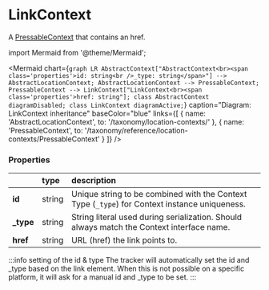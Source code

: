 # LinkContext

A [PressableContext](/taxonomy/reference/location-contexts/PressableContext) that contains an href.

import Mermaid from '@theme/Mermaid';

<Mermaid chart={`
	graph LR
		AbstractContext["AbstractContext<br><span class='properties'>id: string<br />_type: string</span>"] --> AbstractLocationContext;
		AbstractLocationContext --> PressableContext;
        PressableContext --> LinkContext["LinkContext<br><span class='properties'>href: string"];
    class AbstractContext diagramDisabled;
    class LinkContext diagramActive;
`} 
  caption="Diagram: LinkContext inheritance" 
  baseColor="blue" 
  links={[
    { name: 'AbstractLocationContext', to: '/taxonomy/location-contexts/' },
    { name: 'PressableContext', to: '/taxonomy/reference/location-contexts/PressableContext' }
  ]}
/>


### Properties
|           | type        | description
| :--       | :--         | :--           
| **id**    | string      | Unique string to be combined with the Context Type (`_type`) for Context instance uniqueness.
| **_type** | string      | String literal used during serialization. Should always match the Context interface name.
| **href**      | string      | URL (href) the link points to.

:::info setting of the id & type
The tracker will automatically set the id and _type based on the link element. When this is not possible on a specific platform, it will ask for a manual id and _type to be set.
:::